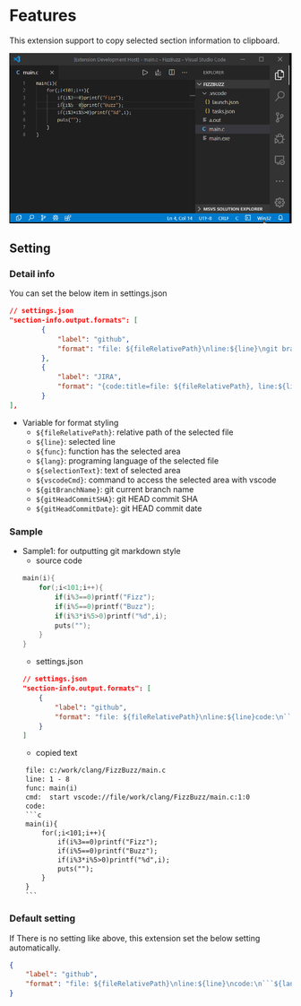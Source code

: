 # Features
This extension support to copy selected section information to clipboard.  
  
![demo.gif](./doc/image/demo.gif)

## Setting
### Detail info
You can set the below item in settings.json

```json
// settings.json
"section-info.output.formats": [
        {
            "label": "github",
            "format": "file: ${fileRelativePath}\nline:${line}\ngit branch: ${gitBranchName}\ngit commit SHA: ${gitHeadCommitSHA}\ngit commit date: ${gitHeadCommitDate}\ncode:\n```${lang}\n${selectionText}\n```\n"
        },
        {
            "label": "JIRA",
            "format": "{code:title=file: ${fileRelativePath}, line:${line}}\n${selectionText}\n{code}\n"
        }
],
```

- Variable for format styling
	- `${fileRelativePath}`: relative path of the selected file
	- `${line}`: selected line
	- `${func}`: function has the selected area
	- `${lang}`: programing language of the selected file
	- `${selectionText}`: text of selected area
	- `${vscodeCmd}`: command to access the selected area with vscode
	- `${gitBranchName}`: git current branch name
	- `${gitHeadCommitSHA}`: git HEAD commit SHA
	- `${gitHeadCommitDate}`: git HEAD commit date

### Sample
- Sample1: for outputting git markdown style  
	- source code  
	```c
	main(i){
		for(;i<101;i++){
			if(i%3==0)printf("Fizz");
			if(i%5==0)printf("Buzz");
			if(i%3*i%5>0)printf("%d",i);
			puts("");
		}
	}
	```
	- settings.json  
	```json
	// settings.json
	"section-info.output.formats": [
		{
			"label": "github",
			"format": "file: ${fileRelativePath}\nline:${line}code:\n```${lang}\n${selectionText}\n```\n"
		}
	]
	```
	- copied text
```
	file: c:/work/clang/FizzBuzz/main.c
	line: 1 - 8
	func: main(i)
	cmd:  start vscode://file/work/clang/FizzBuzz/main.c:1:0
	code:
	```c
	main(i){
		for(;i<101;i++){
			if(i%3==0)printf("Fizz");
			if(i%5==0)printf("Buzz");
			if(i%3*i%5>0)printf("%d",i);
			puts("");
		}
	}
	```
```
  
### Default setting
If There is no setting like above, this extension set the below setting automatically.

```json
{
	"label": "github",
	"format": "file: ${fileRelativePath}\nline:${line}\ncode:\n```${lang}\n${selectionText}\n```\n"
}
```
